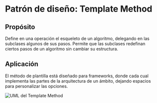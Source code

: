 # Patrón de diseño: Template Method

## Propósito

Define en una operación el esqueleto de un algoritmo, delegando en las subclases algunos de sus pasos. Permite que las subclases redefinan ciertos pasos de un algoritmo sin cambiar su estructura.

## Aplicación

El método de plantilla está diseñado para frameworks, donde cada cual implementa las partes de la arquitectura de un ámbito, dejando espacios para personalizar las opciones.

![UML del Template Method](https://photos.google.com/photo/AF1QipPTZKgQuMVQAcIpwohQnSOsgHhfuKJz9j4178mv "UML")